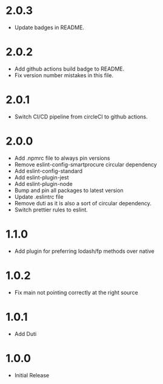 # 2.0.3

* Update badges in README.

# 2.0.2

* Add github actions build badge to README.
* Fix version number mistakes in this file.

# 2.0.1

* Switch CI/CD pipeline from circleCI to github actions.

# 2.0.0

* Add .npmrc file to always pin versions
* Remove eslint-config-smartprocure circular dependency
* Add eslint-config-standard
* Add eslint-plugin-jest
* Add eslint-plugin-node
* Bump and pin all packages to latest version
* Update .eslintrc file
* Remove duti as it is also a sort of circular dependency.
* Switch prettier rules to eslint.

# 1.1.0

* Add plugin for preferring lodash/fp methods over native

# 1.0.2

* Fix main not pointing correctly at the right source

# 1.0.1

* Add Duti

# 1.0.0

* Initial Release
